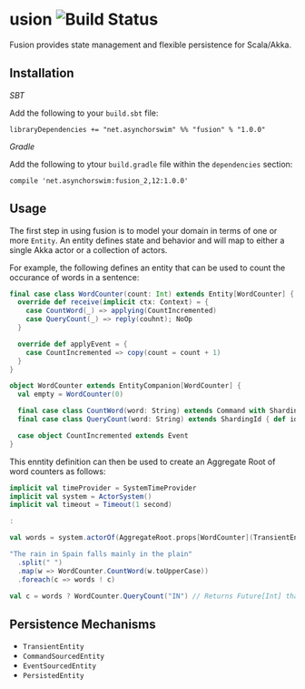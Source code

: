 usion     ![Build Status](https://travis-ci.org/asynchorswim/fusion.svg?branch=master)
=======
Fusion provides state management and flexible persistence for Scala/Akka.

Installation
------------

_SBT_

Add the following to your `build.sbt` file:

`libraryDependencies += "net.asynchorswim" %% "fusion" % "1.0.0"`

_Gradle_

Add the following to ytour `build.gradle` file within the `dependencies` section:

`compile 'net.asynchorswim:fusion_2,12:1.0.0'`

Usage
-----
The first step in using fusion is to model your domain in terms of one or more
`Entity`. An entity defines state and behavior and will map to either a single
Akka actor or a collection of actors.

For example, the following defines an entity that can be used to count the
occurance of words in a sentence:

```scala
final case class WordCounter(count: Int) extends Entity[WordCounter] {
  override def receive(implicit ctx: Context) = {
    case CountWord(_) => applying(CountIncremented)
    case QueryCount(_) => reply(couhnt); NoOp
  }

  override def applyEvent = {
    case CountIncremented => copy(count = count + 1)
  }
}

object WordCounter extends EntityCompanion[WordCounter] {
  val empty = WordCounter(0)

  final case class CountWord(word: String) extends Command with ShardingId { def id = word }
  final case class QueryCount(word: String) extends ShardingId { def id = word }

  case object CountIncremented extends Event
}
```

This enntity definition can then be used to create an Aggregate Root of word counters as follows:

```scala
implicit val timeProvider = SystemTimeProvider
implicit val system = ActorSystem()
implicit val timeout = Timeout(1 second)

:

val words = system.actorOf(AggregateRoot.props[WordCounter](TransientEntity))

"The rain in Spain falls mainly in the plain"
  .split(" ")
  .map(w => WordCounter.CountWord(w.toUpperCase))
  .foreach(c => words ! c)

val c = words ? WordCounter.QueryCount("IN") // Returns Future[Int] that completes with "2"
```

Persistence Mechanisms
----------------------

* `TransientEntity`
* `CommandSourcedEntity`
* `EventSourcedEntity`
* `PersistedEntity`
